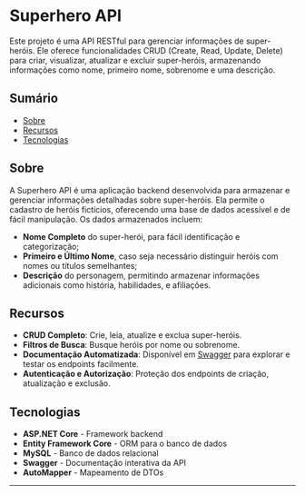 # Superhero API

Este projeto é uma API RESTful para gerenciar informações de super-heróis. Ele oferece funcionalidades CRUD (Create, Read, Update, Delete) para criar, visualizar, atualizar e excluir super-heróis, armazenando informações como nome, primeiro nome, sobrenome e uma descrição.

## Sumário

- [Sobre](#sobre)
- [Recursos](#recursos)
- [Tecnologias](#tecnologias)

## Sobre

A Superhero API é uma aplicação backend desenvolvida para armazenar e gerenciar informações detalhadas sobre super-heróis. Ela permite o cadastro de heróis fictícios, oferecendo uma base de dados acessível e de fácil manipulação. Os dados armazenados incluem:

- **Nome Completo** do super-herói, para fácil identificação e categorização;
- **Primeiro e Último Nome**, caso seja necessário distinguir heróis com nomes ou títulos semelhantes;
- **Descrição** do personagem, permitindo armazenar informações adicionais como história, habilidades, e afiliações.

## Recursos

- **CRUD Completo**: Crie, leia, atualize e exclua super-heróis.
- **Filtros de Busca**: Busque heróis por nome ou sobrenome.
- **Documentação Automatizada**: Disponível em [Swagger](#) para explorar e testar os endpoints facilmente.
- **Autenticação e Autorização**: Proteção dos endpoints de criação, atualização e exclusão.

## Tecnologias

- **ASP.NET Core** - Framework backend
- **Entity Framework Core** - ORM para o banco de dados
- **MySQL** - Banco de dados relacional
- **Swagger** - Documentação interativa da API
- **AutoMapper** - Mapeamento de DTOs

---
